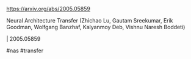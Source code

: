 https://arxiv.org/abs/2005.05859

Neural Architecture Transfer (Zhichao Lu, Gautam Sreekumar, Erik Goodman, Wolfgang Banzhaf, Kalyanmoy Deb, Vishnu Naresh Boddeti)

| 2005.05859

#nas #transfer 